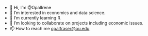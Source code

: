 - 👋 Hi, I’m @OpalIrene
- 👀 I’m interested in economics and data science.
- 🌱 I’m currently learning R.
- 💞️ I’m looking to collaborate on projects including economic issues.
- 📫 How to reach me opalfraser@ou.edu

<!---
OpalIrene/OpalIrene is a ✨ special ✨ repository because its `README.md` (this file) appears on your GitHub profile.
You can click the Preview link to take a look at your changes.
--->
